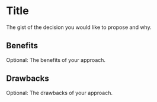 # Title

The gist of the decision you would like to propose and why.

## Benefits

Optional: The benefits of your approach.

## Drawbacks

Optional: The drawbacks of your approach.